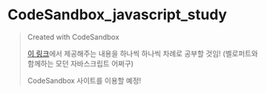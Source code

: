 # CodeSandbox_javascript_study
> Created with CodeSandbox
>
> [이 링크](https://learnjs.vlpt.us/basics/02-variables.html)에서 제공해주는 내용을 하나씩 하나씩 차례로 공부할 것임! (벨로퍼트와 함께하는 모던 자바스크립트 어쩌구)
>
> CodeSandbox 사이트를 이용할 예정!  

